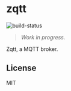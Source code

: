 # zqtt

![build-status](https://github.com/zfair/zqtt/workflows/build/badge.svg)

> *Work in progress.*

Zqtt, a MQTT broker.

## License

MIT
